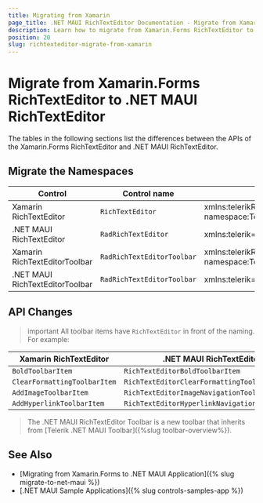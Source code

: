 ```yaml
---
title: Migrating from Xamarin
page_title: .NET MAUI RichTextEditor Documentation - Migrate from Xamarin
description: Learn how to migrate from Xamarin.Forms RichTextEditor to .NET MAUI RichTextEditor control.
position: 20
slug: richtexteditor-migrate-from-xamarin
---
```


# Migrate from Xamarin.Forms RichTextEditor to .NET MAUI RichTextEditor

The tables in the following sections list the differences between the APIs of the Xamarin.Forms RichTextEditor and .NET MAUI RichTextEditor.
## Migrate the Namespaces

| Control | Control name | C# Namespace| XAML Namespcace |
| --------------- | --------------- | --------------- | --------------------------------------------------- |
| Xamarin RichTextEditor | `RichTextEditor` | xmlns:telerikRichTextEditor="clr-namespace:Telerik.XamarinForms.RichTextEditor;assembly=Telerik.XamarinForms.RichTextEditor" | using Telerik.XamarinForms.RichTextEditor; |
| .NET MAUI RichTextEditor | `RadRichTextEditor` |  xmlns:telerik="http://schemas.telerik.com/2022/xaml/maui" | using Telerik.Maui.Controls; |
| Xamarin RichTextEditorToolbar | `RadRichTextEditorToolbar` |  xmlns:telerikRichTextEditor="clr-namespace:Telerik.XamarinForms.RichTextEditor;assembly=Telerik.XamarinForms.RichTextEditor" | using Telerik.XamarinForms.RichTextEditor; |
| .NET MAUI RichTextEditorToolbar | `RadRichTextEditorToolbar` |  xmlns:telerik="http://schemas.telerik.com/2022/xaml/maui" | Telerik.Maui.Controls.RichTextEditor; |

## API Changes

>important All toolbar items have `RichTextEditor` in front of the naming. For example:

| Xamarin RichTextEditor | .NET MAUI RichTextEditor |
| ------------- | --------------- |
| `BoldToolbarItem` | `RichTextEditorBoldToolbarItem` |
| `ClearFormattingToolbarItem` | `RichTextEditorClearFormattingToolbarItem` |
| `AddImageToolbarItem` | `RichTextEditorImageNavigationToolbarItem` |
| `AddHyperlinkToolbarItem ` | `RichTextEditorHyperlinkNavigationToolbarItem` |

> The .NET MAUI RichTextEditor Toolbar is a new toolbar that inherits from [Telerik .NET MAUI Toolbar]({%slug toolbar-overview%}).

## See Also

* [Migrating from Xamarin.Forms to .NET MAUI Application]({% slug migrate-to-net-maui %})
* [.NET MAUI Sample Applications]({% slug controls-samples-app %})
